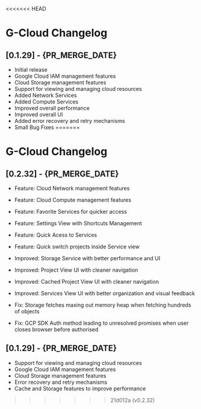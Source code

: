 <<<<<<< HEAD
# G-Cloud  Changelog

## [0.1.29] - {PR_MERGE_DATE}
- Initial release
- Google Cloud IAM management features
- Cloud Storage management features
- Support for viewing and managing cloud resources
- Added Network Services
- Added Compute Services
- Improved overall performance
- Improved overall UI
- Added error recovery and retry mechanisms
- Small Bug Fixes
=======
# G-Cloud Changelog

## [0.2.32] - {PR_MERGE_DATE}
- Feature: Cloud Network management features
- Feature: Cloud Compute management features
- Feature: Favorite Services for quicker access
- Feature: Settings View with Shortcuts Management 
- Feature: Quick Acess to Services
- Feature: Quick switch projects inside Service view


- Improved: Storage Service with better performance and UI
- Improved: Project View UI with cleaner navigation
- Improved: Cached Project View UI with cleaner navigation
- Improved: Services View UI with better organization and visual feedback

- Fix: Storage fetches maxing out memory heap when fetching hundreds of objects
- Fix: GCP SDK Auth method leading to unresolved promises when user closes browser before authorised 

## [0.1.29] - {PR_MERGE_DATE} 
- Support for viewing and managing cloud resources
- Google Cloud IAM management features
- Cloud Storage management features
- Error recovery and retry mechanisms
- Cache and Storage features to improve performance


>>>>>>> 21d012a (v0.2.32)
